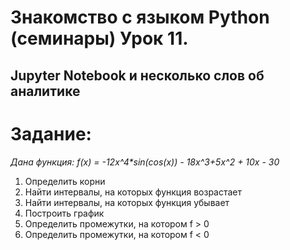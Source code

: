 # Знакомство с языком Python (семинары) Урок 11.
## Jupyter Notebook и несколько слов об аналитике

# Задание:

_Дана функция: f(x) = -12x^4*sin(cos(x)) - 18x^3+5x^2 + 10x - 30_

1. Определить корни
2. Найти интервалы, на которых функция возрастает
3. Найти интервалы, на которых функция убывает
4. Построить график
5. Определить промежутки, на котором f > 0
6. Определить промежутки, на котором f < 0
